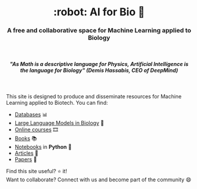 <HTML><h1 align="center">:robot: AI for Bio 🧬</h1> 

<h3 align="center">A free and collaborative space for Machine Learning applied to Biology</h3>
<br>
<h5 align="center">"As Math is a descriptive language for Physics, Artificial Intelligence is the language for Biology" (Demis Hassabis, CEO of DeepMind)</h3>
<br>
</HTML>

This site is designed to produce and disseminate resources for Machine Learning applied to Biotech. You can find:
- [Databases](databases) 📊
- [Large Language Models in Biology](biollms) 🤖
- [Online courses](online-courses) 🎞️
- [Books](books) 📚
- [Notebooks](notebooks) in **Python** :snake:
- [Articles](articles) 📰
- [Papers](papers) 📄


Find this site useful? :star: it!  
Want to collaborate? Connect with us and become part of the community 😄


   

